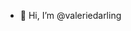 - 👋 Hi, I’m @valeriedarling

<!---
valeriedarling/valeriedarling is a ✨ special ✨ repository because its `README.md` (this file) appears on your GitHub profile.
You can click the Preview link to take a look at your changes.
--->
